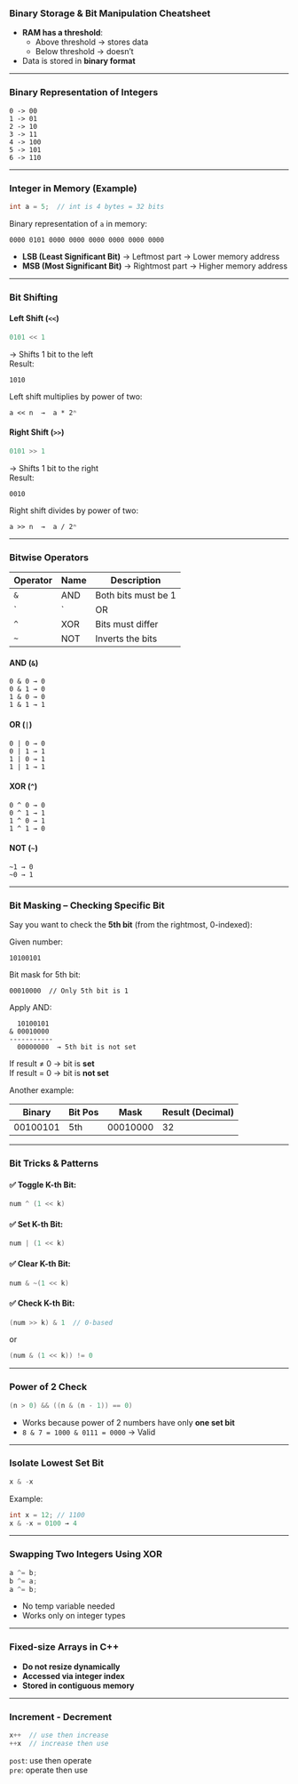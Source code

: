 ### Binary Storage & Bit Manipulation Cheatsheet

- **RAM has a threshold**:  
  - Above threshold → stores data  
  - Below threshold → doesn’t  
- Data is stored in **binary format**

---

### Binary Representation of Integers

```
0 -> 00  
1 -> 01  
2 -> 10  
3 -> 11  
4 -> 100  
5 -> 101  
6 -> 110  
```

---

### Integer in Memory (Example)

```cpp
int a = 5;  // int is 4 bytes = 32 bits
```

Binary representation of `a` in memory:

```
0000 0101 0000 0000 0000 0000 0000 0000
```

- **LSB (Least Significant Bit)** → Leftmost part → Lower memory address  
- **MSB (Most Significant Bit)** → Rightmost part → Higher memory address  

---

### Bit Shifting

#### Left Shift (`<<`)

```cpp
0101 << 1
```

→ Shifts 1 bit to the left  
Result:
```
1010
```

Left shift multiplies by power of two:

```
a << n  →  a * 2ⁿ
```

#### Right Shift (`>>`)

```cpp
0101 >> 1
```

→ Shifts 1 bit to the right  
Result:
```
0010
```

Right shift divides by power of two:

```
a >> n  →  a / 2ⁿ
```

---

### Bitwise Operators

| Operator | Name  | Description         |
|----------|-------|---------------------|
| `&`      | AND   | Both bits must be 1 |
| `|`      | OR    | Either bit is 1     |
| `^`      | XOR   | Bits must differ    |
| `~`      | NOT   | Inverts the bits    |

#### AND (`&`)

```
0 & 0 → 0  
0 & 1 → 0  
1 & 0 → 0  
1 & 1 → 1
```

#### OR (`|`)

```
0 | 0 → 0  
0 | 1 → 1  
1 | 0 → 1  
1 | 1 → 1
```

#### XOR (`^`)

```
0 ^ 0 → 0  
0 ^ 1 → 1  
1 ^ 0 → 1  
1 ^ 1 → 0
```

#### NOT (`~`)

```
~1 → 0  
~0 → 1
```

---

### Bit Masking – Checking Specific Bit

Say you want to check the **5th bit** (from the rightmost, 0-indexed):

Given number:

```
10100101
```

Bit mask for 5th bit:

```
00010000  // Only 5th bit is 1
```

Apply AND:

```
  10100101
& 00010000
-----------
  00000000  → 5th bit is not set
```

If result ≠ 0 → bit is **set**  
If result = 0 → bit is **not set**

Another example:

| Binary      | Bit Pos | Mask       | Result (Decimal) |
|-------------|---------|------------|------------------|
| 00100101    | 5th     | 00010000   | 32               |

---

### Bit Tricks & Patterns

#### ✅ Toggle K-th Bit:
```cpp
num ^ (1 << k)
```

#### ✅ Set K-th Bit:
```cpp
num | (1 << k)
```

#### ✅ Clear K-th Bit:
```cpp
num & ~(1 << k)
```

#### ✅ Check K-th Bit:
```cpp
(num >> k) & 1  // 0-based
```
or
```cpp
(num & (1 << k)) != 0
```

---

### Power of 2 Check

```cpp
(n > 0) && ((n & (n - 1)) == 0)
```

- Works because power of 2 numbers have only **one set bit**
- `8 & 7 = 1000 & 0111 = 0000` → Valid

---

### Isolate Lowest Set Bit

```cpp
x & -x
```

Example:
```cpp
int x = 12; // 1100
x & -x = 0100 → 4
```

---

### Swapping Two Integers Using XOR

```cpp
a ^= b;
b ^= a;
a ^= b;
```

- No temp variable needed
- Works only on integer types

---

### Fixed-size Arrays in C++

- **Do not resize dynamically**
- **Accessed via integer index**
- **Stored in contiguous memory**

---

### Increment - Decrement

```cpp
x++  // use then increase  
++x  // increase then use
```

`post`: use then operate  
`pre`: operate then use

